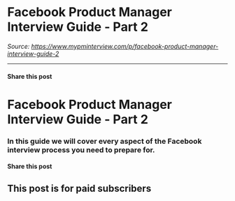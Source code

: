 # Facebook Product Manager Interview Guide - Part 2

*Source: https://www.mypminterview.com/p/facebook-product-manager-interview-guide-2*

---

#### Share this post

# Facebook Product Manager Interview Guide - Part 2

### In this guide we will cover every aspect of the Facebook interview process you need to prepare for.

#### Share this post

## This post is for paid subscribers

